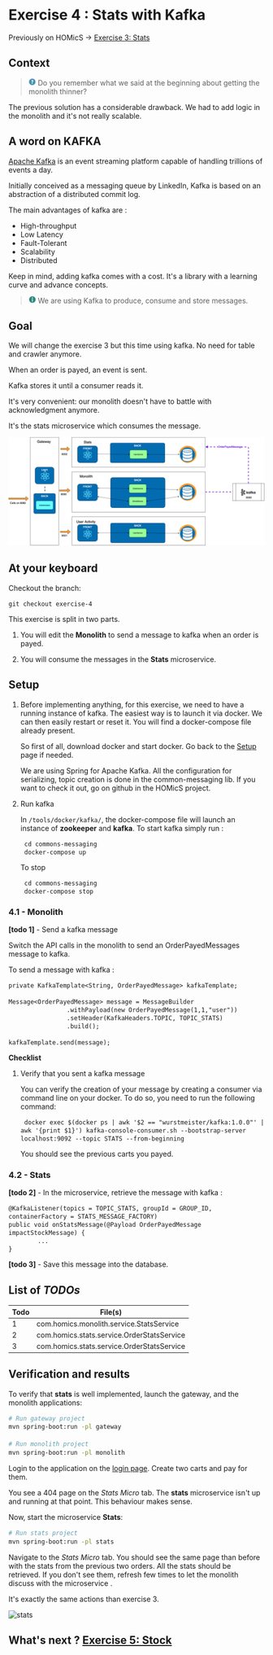 # Exercise 4 : Stats with Kafka

Previously on HOMicS -> [Exercise 3: Stats](stats.md)

## Context

> ![question](../img/question.png) Do you remember what we said at the beginning about getting the monolith thinner?

The previous solution has a considerable drawback. We had to add logic in the monolith and it's not really scalable. 

## A word on KAFKA

[Apache Kafka](https://kafka.apache.org/) is an event streaming platform capable of handling trillions of events a day.

Initially conceived as a messaging queue by LinkedIn, Kafka is based on an abstraction of a distributed commit log.

The main advantages of kafka are :

- High-throughput
- Low Latency
- Fault-Tolerant
- Scalability
- Distributed

Keep in mind, adding kafka comes with a cost. It's a library with a learning curve and advance concepts.  

> ![info](../img/info.png) We are using Kafka to produce, consume and store messages.

## Goal 

We will change the exercise 3 but this time using kafka. No need for table and crawler anymore.

When an order is payed, an event is sent.
 
Kafka stores it until a consumer reads it.
 
It's very convenient: our monolith doesn't have to battle with acknowledgment anymore.

It's the stats microservice which consumes the message.

![stats-kafka](../img/stats-kafka.png)

## At your keyboard

Checkout the branch: 
        
    git checkout exercise-4

This exercise is split in two parts.

1. You will edit the **Monolith** to send a message to kafka when an order is payed.

2. You will consume the messages in the **Stats** microservice.

## Setup

1. Before implementing anything, for this exercise, we need to have a running instance of kafka. The easiest way is to launch
it via docker. We can then easily restart or reset it. You will find a docker-compose file already present.

    So first of all, download docker and start docker. Go back to the [Setup](../setup.md) page if needed.

    We are using Spring for Apache Kafka. All the configuration for serializing, topic creation is done in the 
    common-messaging lib. If you want to check it out, go on github in the HOMicS project.

2. Run kafka
    
    In `/tools/docker/kafka/`, the docker-compose file will launch an instance of **zookeeper** and **kafka**.
    To start kafka simply run :

        cd commons-messaging
        docker-compose up
    
    To stop 
    
        cd commons-messaging
        docker-compose stop

### 4.1 - Monolith

**[todo 1]** - Send a kafka message

Switch the API calls in the monolith to send an OrderPayedMessages message to kafka.

To send a message with kafka :

```
private KafkaTemplate<String, OrderPayedMessage> kafkaTemplate;

Message<OrderPayedMessage> message = MessageBuilder
                .withPayload(new OrderPayedMessage(1,1,"user"))
                .setHeader(KafkaHeaders.TOPIC, TOPIC_STATS)
                .build();

kafkaTemplate.send(message);
```

**Checklist** 

1. Verify that you sent a kafka message

    You can verify the creation of your message by creating a consumer via command line on your docker. To do so, you need
    to run the following command:

        docker exec $(docker ps | awk '$2 == "wurstmeister/kafka:1.0.0"' | awk '{print $1}') kafka-console-consumer.sh --bootstrap-server localhost:9092 --topic STATS --from-beginning

    You should see the previous carts you payed.  

### 4.2 - Stats

**[todo 2]** - In the microservice, retrieve the message with kafka :

```
@KafkaListener(topics = TOPIC_STATS, groupId = GROUP_ID, containerFactory = STATS_MESSAGE_FACTORY)
public void onStatsMessage(@Payload OrderPayedMessage impactStockMessage) {
        ...
}
```

**[todo 3]** - Save this message into the database.

## List of _TODOs_

| **Todo** | **File(s)**                           |
|----------|---------------------------------------|
| 1 | com.homics.monolith.service.StatsService |
| 2 | com.homics.stats.service.OrderStatsService |
| 3 | com.homics.stats.service.OrderStatsService |

## Verification and results

To verify that **stats** is well implemented, launch the gateway, and the monolith applications:

```bash
# Run gateway project
mvn spring-boot:run -pl gateway

# Run monolith project
mvn spring-boot:run -pl monolith
```

Login to the application on the [login page](http://localhost:8080/login). Create two carts and pay for them.

You see a 404 page on the _Stats Micro_ tab. The **stats** microservice isn't up and running at that point. This behaviour
makes sense.

Now, start the microservice **Stats**:

````bash
# Run stats project
mvn spring-boot:run -pl stats
````

Navigate to the _Stats Micro_ tab. You should see the same page than before with the stats from the previous two orders.
All the stats should be retrieved. If you don't see them, refresh few times to let the monolith discuss with the microservice .

It's exactly the same actions than exercise 3.

![stats](../img/stats-micro.gif)

## What's next ? [Exercise 5: Stock](stock.md)
